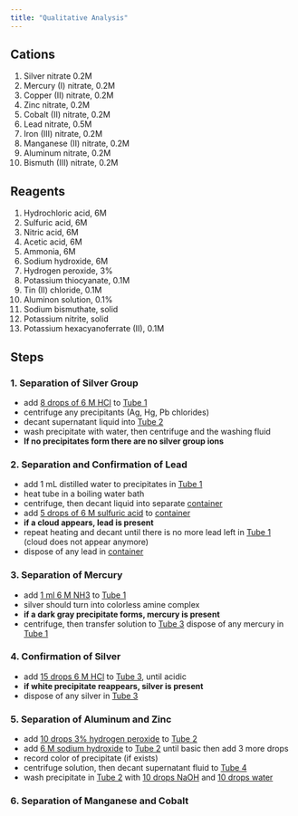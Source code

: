 ```yaml
---
title: "Qualitative Analysis"
---
```

## Cations
1. Silver nitrate 0.2M
2. Mercury (I) nitrate, 0.2M
3. Copper (II) nitrate, 0.2M
4. Zinc nitrate, 0.2M
5. Cobalt (II) nitrate, 0.2M
6. Lead nitrate, 0.5M
7. Iron (III) nitrate, 0.2M
8. Manganese (II) nitrate, 0.2M
9. Aluminum nitrate, 0.2M
10. Bismuth (III) nitrate, 0.2M
## Reagents
1. Hydrochloric acid, 6M
2. Sulfuric acid, 6M
3. Nitric acid, 6M
4. Acetic acid, 6M
5. Ammonia, 6M
6. Sodium hydroxide, 6M
7. Hydrogen peroxide, 3%
8. Potassium thiocyanate, 0.1M
9. Tin (II) chloride, 0.1M
10. Aluminon solution, 0.1%
11. Sodium bismuthate, solid
12. Potassium nitrite, solid
13. Potassium hexacyanoferrate (II), 0.1M
## Steps
### 1. Separation of Silver Group
- add <u>8 drops of 6 M HCl</u> to <u>Tube 1</u>
- centrifuge any precipitants (Ag, Hg, Pb chlorides)
- decant supernatant liquid into <u>Tube 2</u>
- wash precipitate with water, then centrifuge and the washing fluid
- **If no precipitates form there are no silver group ions**
### 2. Separation and Confirmation of Lead
- add 1 mL distilled water to precipitates in <u>Tube 1</u>
- heat tube in a boiling water bath
- centrifuge, then decant liquid into separate <u>container</u>
- add <u>5 drops of 6 M sulfuric acid</u> to <u>container</u>
- **if a cloud appears, lead is present**
- repeat heating and decant until there is no more lead left in <u>Tube 1</u> (cloud does not appear anymore)
- dispose of any lead in <u>container</u>
### 3. Separation of Mercury
- add <u>1 ml 6 M NH3</u> to <u>Tube 1</u>
- silver should turn into colorless amine complex
- **if a dark gray precipitate forms, mercury is present**
- centrifuge, then transfer solution to <u>Tube 3</u>
  dispose of any mercury in <u>Tube 1</u>
### 4. Confirmation of Silver
- add <u>15 drops 6 M HCl</u> to <u>Tube 3</u>, until acidic
- **if white precipitate reappears, silver is present**
- dispose of any silver in <u>Tube 3</u>
### 5. Separation of Aluminum and Zinc
- add <u>10 drops 3% hydrogen peroxide</u> to <u>Tube 2</u>
- add <u>6 M sodium hydroxide</u> to <u>Tube 2</u> until basic then add 3 more drops
- record color of precipitate (if exists)
- centrifuge solution, then decant supernatant fluid to <u>Tube 4</u>
- wash precipitate in <u>Tube 2</u> with <u>10 drops NaOH</u> and <u>10 drops water</u>
### 6. Separation of Manganese and Cobalt